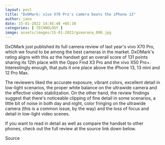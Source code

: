 ```yaml
---
layout: post
title: "DxOMark: vivo X70 Pro's camera beats the iPhone 13"
author: jane 
date: 15-01-2022 14:45:48 +05:30 
categories: [ TECHNOLOGY ] 
image: assets/images/15-01-2022/gsmarena_000.jpg
---
```

DxOMark just published its full camera review of last year's vivo X70 Pro, which we found to be among the best cameras in the market. DxOMark's rating aligns with this az the handset got an overall score of 131 points sharing its 12th place with the Oppo Find X3 Pro and the vivo X50 Pro+. Interestingly enough, that puts it one place above the iPhone 13, 13 mini and 12 Pro Max.

The reviewers liked the accurate exposure, vibrant colors, excellent detail in low-light scenarios, the proper white balance on the ultrawide camera and the effective video stabilization. On the other hand, the review findings suggest that there's noticeable clipping of fine detail in some scenarios, a little bit of noise in both day and night, color fringing on the ultrawide camera (this is a common issue, by the way) and the loss of focus and detail in low-light video scenes.

If you want to read in detail as well as compare the handset to other phones, check out the full review at the source link down below.

Source